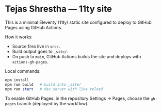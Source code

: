 # Tejas Shrestha — 11ty site

This is a minimal Eleventy (11ty) static site configured to deploy to GitHub Pages using GitHub Actions.

How it works:
- Source files live in `src/`.
- Build output goes to `_site/`.
- On push to `main`, GitHub Actions builds the site and deploys with `actions-gh-pages`.

Local commands:

```powershell
npm install
npm run build   # build into _site/
npm run start   # dev server with live reload
```

To enable GitHub Pages: in the repository Settings → Pages, choose the `gh-pages` branch (deployed by the workflow).
